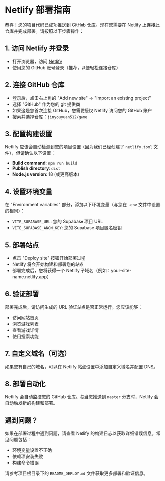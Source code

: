 # Netlify 部署指南

恭喜！您的项目代码已成功推送到 GitHub 仓库。现在您需要在 Netlify 上连接此仓库并完成部署。请按照以下步骤操作：

## 1. 访问 Netlify 并登录

- 打开浏览器，访问 [Netlify](https://app.netlify.com/)
- 使用您的 GitHub 账号登录（推荐，以便轻松连接仓库）

## 2. 连接 GitHub 仓库

- 登录后，点击右上角的 "Add new site" → "Import an existing project"
- 选择 "GitHub" 作为您的 git 提供商
- 如果这是您首次连接 GitHub，您需要授权 Netlify 访问您的 GitHub 账户
- 搜索并选择仓库：`jinyouyuan512/game`

## 3. 配置构建设置

Netlify 应该会自动检测到您的项目设置（因为我们已经创建了 `netlify.toml` 文件），但请确认以下设置：

- **Build command**: `npm run build`
- **Publish directory**: `dist`
- **Node.js version**: 18 (或更高版本)

## 4. 设置环境变量

在 "Environment variables" 部分，添加以下环境变量（与您在 `.env` 文件中设置的相同）：

- `VITE_SUPABASE_URL`: 您的 Supabase 项目 URL
- `VITE_SUPABASE_ANON_KEY`: 您的 Supabase 项目匿名密钥

## 5. 部署站点

- 点击 "Deploy site" 按钮开始部署过程
- Netlify 将会开始构建和部署您的站点
- 部署完成后，您将获得一个 Netlify 子域名（例如：your-site-name.netlify.app）

## 6. 验证部署

部署完成后，请访问生成的 URL 验证站点是否正常运行。您应该能够：

- 访问网站首页
- 浏览游戏列表
- 查看游戏详情
- 使用搜索功能

## 7. 自定义域名（可选）

如果您有自己的域名，可以在 Netlify 站点设置中添加自定义域名并配置 DNS。

## 8. 部署自动化

Netlify 会自动监控您的 GitHub 仓库。每当您推送到 `master` 分支时，Netlify 会自动触发新的构建和部署。

## 遇到问题？

如果在部署过程中遇到问题，请查看 Netlify 的构建日志以获取详细错误信息。常见问题包括：

- 环境变量设置不正确
- 依赖项安装失败
- 构建命令错误

请参考项目根目录下的 `README_DEPLOY.md` 文件获取更多部署和验证信息。